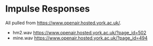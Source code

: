 # Impulse Responses

All pulled from <https://www.openair.hosted.york.ac.uk/>.

* hm2.wav
    https://www.openair.hosted.york.ac.uk/?page_id=502
* mine.wav
    https://www.openair.hosted.york.ac.uk/?page_id=494
